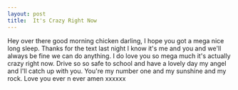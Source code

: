 ```yaml
---
layout: post
title:  It's Crazy Right Now
---
```

Hey over there good morning chicken darling, I hope you got a mega nice long sleep. Thanks for the text last night I know it's me and you and we'll always be fine we can do anything. I do love you so mega much it's actually crazy right now. Drive so so safe to school and have a lovely day my angel and I'll catch up with you. You're my number one and my sunshine and my rock. Love you ever n ever amen xxxxxx

